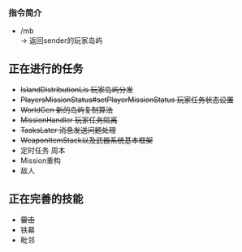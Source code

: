 ### 指令简介
- /mb<br>
    -> <home> 返回sender的玩家岛屿

## 正在进行的任务
- ~~IslandDistributionLis 玩家岛屿分发~~<br>
- ~~PlayersMissionStatus#setPlayerMissionStatus 玩家任务状态设置~~<br>
- ~~WorldGen 新的岛屿复制算法~~<br>
- ~~MissionHandler 玩家任务隔离~~<br>
- ~~TasksLater 消息发送问题处理~~<br>
- ~~WeaponItemStack以及武器系统基本框架~~
- 定时任务 周本
- Mission重构
- 敌人
## 正在完善的技能
- ~~雷击~~
- 铁幕
- 毗邻
